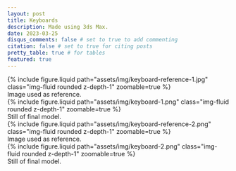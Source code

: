 ```yaml
---
layout: post
title: Keyboards
description: Made using 3ds Max.
date: 2023-03-25
disqus_comments: false # set to true to add commenting
citation: false # set to true for citing posts
pretty_table: true # for tables
featured: true
---
```


<div class="row mt-3">
    <div class="col-sm mt-3 mt-md-0">
        {% include figure.liquid path="assets/img/keyboard-reference-1.jpg" class="img-fluid rounded z-depth-1" zoomable=true %}
        <div class="caption">
        Image used as reference.
        </div>
    </div>
    <div class="col-sm mt-3 mt-md-0">
        {% include figure.liquid path="assets/img/keyboard-1.png" class="img-fluid rounded z-depth-1" zoomable=true %}
        <div class="caption">
        Still of final model.
        </div>
    </div>
</div>

<div class="row mt-3">
    <div class="col-sm mt-3 mt-md-0">
        {% include figure.liquid path="assets/img/keyboard-reference-2.png" class="img-fluid rounded z-depth-1" zoomable=true %}
        <div class="caption">
        Image used as reference.
        </div>
    </div>
    <div class="col-sm mt-3 mt-md-0">
        {% include figure.liquid path="assets/img/keyboard-2.png" class="img-fluid rounded z-depth-1" zoomable=true %}
        <div class="caption">
        Still of final model.
        </div>
    </div>
</div>
